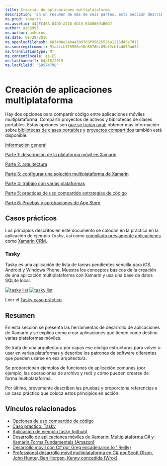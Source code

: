 ```yaml
---
title: Creación de aplicaciones multiplataforma
description: 'En un resumen de más de seis partes, esta sección describe cómo crear aplicaciones con la plataforma de desarrollo de Xamarin: desde la comprensión de cómo funciona Xamarin para diseñar aplicaciones móviles y, a continuación, probar e implementar en diferentes tiendas de aplicaciones.'
ms.prod: xamarin
ms.assetid: 442FC40A-84DD-A218-0D15-EAD86594B6D7
author: asb3993
ms.author: amburns
ms.date: 01/28/2016
ms.openlocfilehash: 683400e24844308769f0562552641216d45e7d11
ms.sourcegitcommit: 91a4fcb715506e18e8070bc89bf2cb14d079ad32
ms.translationtype: MT
ms.contentlocale: es-ES
ms.lasthandoff: 04/15/2019
ms.locfileid: "59574798"
---
```

# <a name="building-cross-platform-applications"></a>Creación de aplicaciones multiplataforma

Hay dos opciones para compartir código entre aplicaciones móviles multiplataforma: Compartir proyectos de activos y bibliotecas de clases portables. Estas opciones son [que se tratan aquí](~/cross-platform/app-fundamentals/code-sharing.md); obtener más información sobre [bibliotecas de clases portables](~/cross-platform/app-fundamentals/pcl.md) y [proyectos compartidos](~/cross-platform/app-fundamentals/shared-projects.md) también está disponible.

<a name="Sections" />

 [Información general](~/cross-platform/app-fundamentals/building-cross-platform-applications/overview.md)

 [Parte 1: descripción de la plataforma móvil en Xamarin](~/cross-platform/app-fundamentals/building-cross-platform-applications/understanding-the-xamarin-mobile-platform.md)

 [Parte 2: arquitectura](~/cross-platform/app-fundamentals/building-cross-platform-applications/architecture.md)

 [Parte 3: configurar una solución multiplataforma de Xamarin](~/cross-platform/app-fundamentals/building-cross-platform-applications/setting-up-a-xamarin-cross-platform-solution.md)

 [Parte 4: trabajo con varias plataformas](~/cross-platform/app-fundamentals/building-cross-platform-applications/platform-divergence-abstraction-divergent-implementation.md)

 [Parte 5: prácticas de uso compartido estrategias de código](~/cross-platform/app-fundamentals/building-cross-platform-applications/practical-code-sharing-strategies.md)

 [Parte 6: Pruebas y aprobaciones de App Store](~/cross-platform/app-fundamentals/building-cross-platform-applications/testing-and-app-store-approvals.md)

 <a name="Cross-Platform_Mobile_Application_Case_Studies" />

## <a name="case-studies"></a>Casos prácticos

Los principios descritos en este documento se colocan en la práctica en la aplicación de ejemplo *Tasky*, así como [compilado previamente aplicaciones](https://xamarin.com/prebuilt) como [Xamarin CRM](https://xamarin.com/prebuilt/#xamarincrm).

 <a name="Tasky" />

### <a name="tasky"></a>Tasky

Tasky es una aplicación de lista de tareas pendientes sencilla para iOS, Android y Windows Phone.
Muestra los conceptos básicos de la creación de una aplicación multiplataforma con Xamarin y usa una base de datos SQLite local.

 [![tasky list](images/iphone-list-sml.png)](images/iphone-list.png#lightbox) [![tasky list](images/iphone-list-sml.png)](images/iphone-list.png#lightbox)

Leer el [Tasky caso práctico](~/cross-platform/app-fundamentals/building-cross-platform-applications/case-study-tasky.md).

## <a name="summary"></a>Resumen

En esta sección se presenta las herramientas de desarrollo de aplicaciones de Xamarin y se explica cómo crear aplicaciones que tienen como destino varias plataformas móviles.

Se trata de una arquitectura por capas ese código estructuras para volver a usar en varias plataformas y describe los patrones de software diferentes que pueden usarse en esa arquitectura.

Se proporcionan ejemplos de funciones de aplicación comunes (por ejemplo, las operaciones de archivo y red) y cómo pueden crearse de forma multiplataforma.

Por último, brevemente describen las pruebas y proporciona referencias a un caso práctico que coloca estos principios en acción.

## <a name="related-links"></a>Vínculos relacionados

- [Opciones de uso compartido de código](~/cross-platform/app-fundamentals/code-sharing.md)
- [Caso práctico: Tasky](~/cross-platform/app-fundamentals/building-cross-platform-applications/case-study-tasky.md)
- [Aplicación de ejemplo tasky (github)](https://developer.xamarin.com/samples/mobile/TaskyPortable/)
- [Desarrollo de aplicaciones móviles de Xamarin: Multiplataforma C# y Xamarin.Forms Fundamentals (Amazon)](http://www.amazon.com/Xamarin-Mobile-Application-Development-Cross-Platform/dp/1484202155/)
- [Desarrollo móvil con C# por Greg encadenaron (o ' Reilly)](http://shop.oreilly.com/product/0636920024002.do)
- [Professional desarrollo móvil multiplataforma en C# por Scott Olson, John Hunter, Ben Horgen, Kenny concedida (Wrox)](http://www.wrox.com/WileyCDA/WroxTitle/Professional-Cross-Platform-Mobile-Development-in-C-.productCd-1118157702.html)
